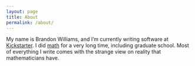 ```yaml
---
layout: page
title: About
permalink: /about/
---
```


My name is Brandon Williams, and I’m currently writing software at [Kickstarter](http://www.kickstarter.com). I did [math](https://github.com/mbrandonw/my-math-notes) for a very long time, including graduate school. Most of everything I write comes with the strange view on reality that mathematicians have.
